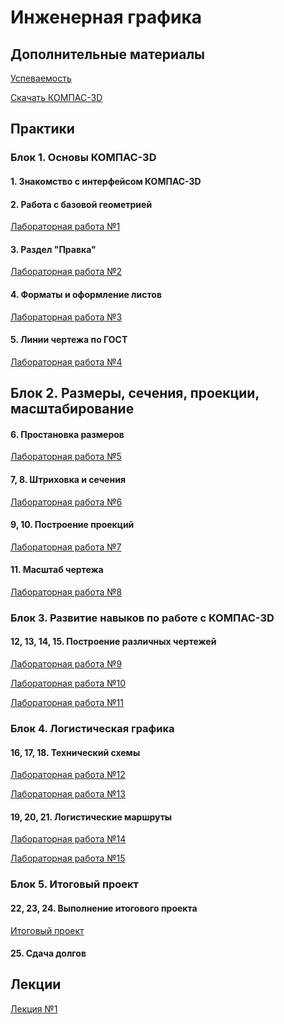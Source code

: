 # Инженерная графика

## Дополнительные материалы

[Успеваемость](https://thebandik.onlyoffice.com/s/Vc_Tr2Gvrr2ZLYw)

[Скачать КОМПАС-3D](https://get.kompas.ru/files/KOMPAS/v23_Edu/KOMPAS-3D_v23_Study_x64.iso)

## Практики

### Блок 1. Основы КОМПАС-3D

#### 1. Знакомство с интерфейсом КОМПАС-3D

#### 2. Работа с базовой геометрией

[Лабораторная работа №1](labs/lab1/lab1.md)

#### 3. Раздел "Правка"

[Лабораторная работа №2](labs/lab2/lab2.md)

#### 4. Форматы и оформление листов

[Лабораторная работа №3](labs/lab3/lab3.md)

#### 5. Линии чертежа по ГОСТ

[Лабораторная работа №4](labs/lab4/lab4.md)

## Блок 2. Размеры, сечения, проекции, масштабирование

#### 6. Простановка размеров

[Лабораторная работа №5](labs/lab5/lab5.md)

#### 7, 8. Штриховка и сечения

[Лабораторная работа №6](labs/lab6/lab6.md)

#### 9, 10. Построение проекций

[Лабораторная работа №7](labs/lab7/lab7.md)

#### 11. Масштаб чертежа

[Лабораторная работа №8](labs/lab8/lab8.md)

### Блок 3. Развитие навыков по работе с КОМПАС-3D

#### 12, 13, 14, 15. Построение различных чертежей

[Лабораторная работа №9](labs/lab9/lab9.md)

[Лабораторная работа №10]()

[Лабораторная работа №11]()

### Блок 4. Логистическая графика

#### 16, 17, 18. Технический схемы

[Лабораторная работа №12]()

[Лабораторная работа №13]()

#### 19, 20, 21. Логистические маршруты

[Лабораторная работа №14]()

[Лабораторная работа №15]()

### Блок 5. Итоговый проект

#### 22, 23, 24. Выполнение итогового проекта

[Итоговый проект]()

#### 25. Сдача долгов

## Лекции

[Лекция №1](lecs/lec1.pdf)
